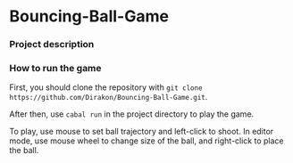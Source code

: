 # Bouncing-Ball-Game

### Project description



### How to run the game
First, you should clone the repository with `git clone https://github.com/Dirakon/Bouncing-Ball-Game.git`.

After then, use `cabal run` in the project directory to play the game.

To play, use mouse to set ball trajectory and left-click to shoot.
In editor mode, use mouse wheel to change size of the ball, and right-click to place the ball.

